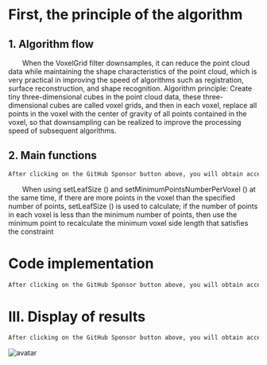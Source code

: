 #  First, the principle of the algorithm 

##  1. Algorithm flow 

   When the VoxelGrid filter downsamples, it can reduce the point cloud data while maintaining the shape characteristics of the point cloud, which is very practical in improving the speed of algorithms such as registration, surface reconstruction, and shape recognition. Algorithm principle: Create tiny three-dimensional cubes in the point cloud data, these three-dimensional cubes are called voxel grids, and then in each voxel, replace all points in the voxel with the center of gravity of all points contained in the voxel, so that downsampling can be realized to improve the processing speed of subsequent algorithms.  

##  2. Main functions 

  ```python  
After clicking on the GitHub Sponsor button above, you will obtain access permissions to my private code repository ( https://github.com/slowlon/my_code_bar ) to view this blog code. By searching the code number of this blog, you can find the code you need, code number is: 2024020309574267358
  ```  
   When using setLeafSize () and setMinimumPointsNumberPerVoxel () at the same time, if there are more points in the voxel than the specified number of points, setLeafSize () is used to calculate; if the number of points in each voxel is less than the minimum number of points, then use the minimum point to recalculate the minimum voxel side length that satisfies the constraint 

#  Code implementation 

  ```python  
After clicking on the GitHub Sponsor button above, you will obtain access permissions to my private code repository ( https://github.com/slowlon/my_code_bar ) to view this blog code. By searching the code number of this blog, you can find the code you need, code number is: 2024020309574267358
  ```  
#  III. Display of results 

  ```python  
After clicking on the GitHub Sponsor button above, you will obtain access permissions to my private code repository ( https://github.com/slowlon/my_code_bar ) to view this blog code. By searching the code number of this blog, you can find the code you need, code number is: 2024020309574267358
  ```  
 ![avatar]( 01f7cf1bbe864c9c9966c8aa97d68c4e.png) 

